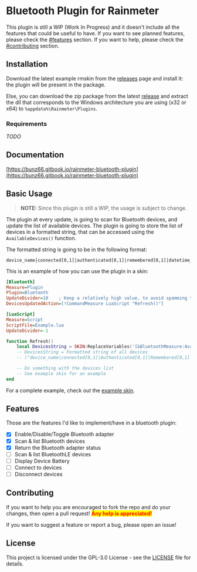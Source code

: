 # Bluetooth Plugin for Rainmeter

This plugin is still a WIP (Work In Progress) and it doesn't include all the features that could be useful to have. If you want to see planned features, please check the [#features](./#features "mention") section. If you want to help, please check the [#contributing](./#contributing "mention") section.

## Installation

Download the latest example rmskin from the [releases](https://github.com/66bunz/Rainmeter-Bluetooth-Plugin/releases) page and install it: the plugin will be present in the package.

Else, you can download the zip package from the latest [release](https://github.com/66bunz/Rainmeter-Bluetooth-Plugin/releases) and extract the dll that corresponds to the Windows architecture you are using (x32 or x64) to `%appdata%\Rainmeter\Plugins`.

### Requirements

_TODO_

## Documentation

[https://bunz66.gitbook.io/rainmeter-bluetooth-plugin](https://bunz66.gitbook.io/rainmeter-bluetooth-plugin)

## Basic Usage

> **NOTE:** Since this plugin is still a WIP, the usage is subject to change.

The plugin at every update, is going to scan for Bluetooth devices, and update the list of available devices. The plugin is going to store the list of devices in a formatted string, that can be accessed using the `AvailableDevices()` function.

The formatted string is going to be in the following format:

```plaintext
device_name|connected[0,1]|authenticated[0,1]|remembered[0,1]|datetime_last_seen|datetime_last_used;
```

This is an example of how you can use the plugin in a skin:

```ini
[Bluetooth]
Measure=Plugin
Plugin=Bluetooth
UpdateDivider=10    ; Keep a relatively high value, to avoid spamming the plugin with update requests that cannot terminate
DevicesUpdatedAction=[!CommandMeasure LuaScript "Refresh()"]

[LuaScript]
Measure=Script
ScriptFile=Example.lua
UpdateDivider=-1
```

```lua
function Refresh()
    local DevicesString = SKIN:ReplaceVariables('[&BluetoothMeasure:AvailableDevices()]')
    -- DevicesString = Formatted string of all devices
    -- ("device_name|connected[0,1]|Authenticated[0,1]|Remembered[0,1]|datetime_last_seen|datetime_last_used;")

    -- Do something with the devices list
    -- See example skin for an example
end
```

For a complete example, check out the [example skin](https://github.com/66bunz/Rainmeter-Bluetooth-Plugin/tree/main/Bluetooth-Eample-Skin).

## Features

Those are the features I'd like to implement/have in a bluetooth plugin:

* [x] Enable/Disable/Toggle Bluetooth adapter
* [x] Scan & list Bluetooth devices
* [x] Return the Bluetooth adapter status
* [ ] Scan & list BluetoothLE devices
* [ ] Display Device Battery
* [ ] Connect to devices
* [ ] Disconnect devices

## Contributing

If you want to help you are encouraged to fork the repo and do your changes, then open a pull request! <mark style="color:red;">**Any help is appreciated!**</mark>

If you want to suggest a feature or report a bug, please open an issue!

## License

This project is licensed under the GPL-3.0 License - see the [LICENSE](../LICENSE/) file for details.
